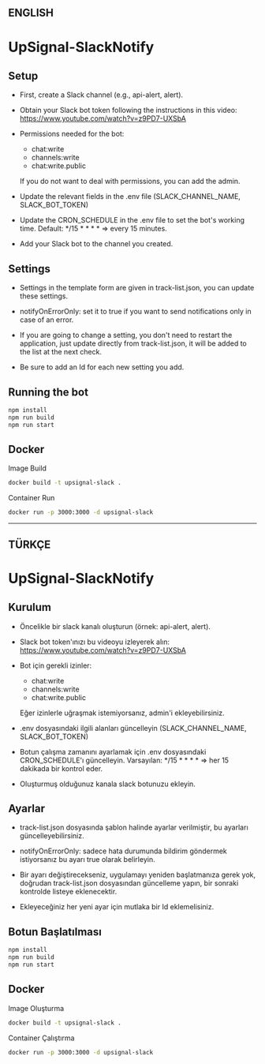 ## ENGLISH

# UpSignal-SlackNotify

## Setup
- First, create a Slack channel (e.g., api-alert, alert).
- Obtain your Slack bot token following the instructions in this video: https://www.youtube.com/watch?v=z9PD7-UXSbA

- Permissions needed for the bot:
  - chat:write
  - channels:write
  - chat:write.public

  If you do not want to deal with permissions, you can add the admin.

- Update the relevant fields in the .env file (SLACK_CHANNEL_NAME, SLACK_BOT_TOKEN)
- Update the CRON_SCHEDULE in the .env file to set the bot's working time. Default: */15 * * * * => every 15 minutes.
- Add your Slack bot to the channel you created.

## Settings
- Settings in the template form are given in track-list.json, you can update these settings.

- notifyOnErrorOnly: set it to true if you want to send notifications only in case of an error.
- If you are going to change a setting, you don't need to restart the application, just update directly from track-list.json, it will be added to the list at the next check.

- Be sure to add an Id for each new setting you add.

## Running the bot
```sh
npm install
npm run build
npm run start
```

## Docker
Image Build
```sh
docker build -t upsignal-slack .
```
Container Run
```sh
docker run -p 3000:3000 -d upsignal-slack
```

---

## TÜRKÇE

# UpSignal-SlackNotify

## Kurulum
- Öncelikle bir slack kanalı oluşturun (örnek: api-alert, alert).
- Slack bot token'ınızı bu videoyu izleyerek alın: https://www.youtube.com/watch?v=z9PD7-UXSbA

- Bot için gerekli izinler:
  - chat:write
  - channels:write
  - chat:write.public

  Eğer izinlerle uğraşmak istemiyorsanız, admin'i ekleyebilirsiniz.

- .env dosyasındaki ilgili alanları güncelleyin (SLACK_CHANNEL_NAME, SLACK_BOT_TOKEN)
- Botun çalışma zamanını ayarlamak için .env dosyasındaki CRON_SCHEDULE'ı güncelleyin. Varsayılan: */15 * * * * => her 15 dakikada bir kontrol eder.
- Oluşturmuş olduğunuz kanala slack botunuzu ekleyin.

## Ayarlar
- track-list.json dosyasında şablon halinde ayarlar verilmiştir, bu ayarları güncelleyebilirsiniz.

- notifyOnErrorOnly: sadece hata durumunda bildirim göndermek istiyorsanız bu ayarı true olarak belirleyin.
- Bir ayarı değiştirecekseniz, uygulamayı yeniden başlatmanıza gerek yok, doğrudan track-list.json dosyasından güncelleme yapın, bir sonraki kontrolde listeye eklenecektir.

- Ekleyeceğiniz her yeni ayar için mutlaka bir Id eklemelisiniz.

## Botun Başlatılması
```sh
npm install
npm run build
npm run start
```

## Docker
Image Oluşturma
```sh
docker build -t upsignal-slack .
```
Container Çalıştırma
```sh
docker run -p 3000:3000 -d upsignal-slack
```
